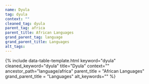 ```yaml
---
name: Dyula
tag: dyula
context: ""
cleaned_tag: dyula
parent_tag: africa
parent_title: African Languages
grand_parent_tag: language
grand_parent_title: Languages
alt_tags: 
---
```


{% include data-table-template.html 
  keyword="dyula" 
  cleaned_keyword="dyula" 
  title="Dyula"
  context=""
  ancestor_path="language/africa" 
  parent_title = "African Languages"
  grand_parent_title = "Languages"
  alt_keywords=""
%}

